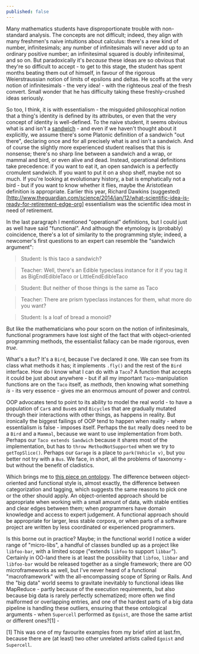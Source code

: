 ```yaml
---
published: false
---
```


Many mathematics students have disproportionate trouble with non-standard analysis. The concepts are not difficult; indeed, they align with many freshmen's naive intuitions about calculus: there's a new kind of number, infinitesimals; any number of infinitesimals will never add up to an ordinary positive number; an infinitesimal squared is doubly infinitesimal, and so on. But paradoxically it's *because* these ideas are so obvious that they're so difficult to accept - to get to this stage, the student has spent months beating them out of himself, in favour of the rigorous Weierstraussian notion of limits of epsilons and deltas. He scoffs at the very notion of infinitesimals - the very idea! - with the righteous zeal of the fresh convert. Small wonder that he has difficulty taking these freshly-crushed ideas seriously.

So too, I think, it is with essentialism - the misguided philosophical notion that a thing's identity is defined by its attributes, or even that the very concept of identity is well-defined. To the naive student, it seems obvious what is and isn't a [sandwich](https://medium.com/@kmikeym/is-this-a-sandwich-50b1317eb3f5) - and even if we haven't thought about it explicitly, we assume there's some Platonic definition of a sandwich "out there", declaring once and for all precisely what is and isn't a sandwich. And of course the slightly more experienced student realises that this is nonsense; there's no sharp line between a sandwich and a wrap, or mammal and bird, or even alive and dead. Instead, operational definitions take precedence: if you want to eat it, an open sandwich is a perfectly cromulent sandwich. If you want to put it on a shop shelf, maybe not so much. If you're looking at evolutionary history, a bat is emphatically not a bird - but if you want to know whether it flies, maybe the Aristotlean definition is appropriate. Earlier this year, Richard Dawkins (suggested)[http://www.theguardian.com/science/2014/jan/12/what-scientific-idea-is-ready-for-retirement-edge-org] essentialism was the scientific idea most in need of retirement.

In the last paragraph I mentioned "operational" definitions, but I could just as well have said "functional". And although the etymology is (probably) coincidence, there's a lot of similarity to the programming style; indeed, a newcomer's first questions to an expert can resemble the "sandwich argument":

> Student: Is this taco a sandwich?

> Teacher: Well, there's an Edible typeclass instance for it if you tag it as BigEndEdibleTaco or LittleEndEdibleTaco

> Student: But neither of those things is the same as Taco

> Teacher: There are prism typeclass instances for them, what more do you want?

> Student: Is a loaf of bread a monoid?

But like the mathematicians who pour scorn on the notion of infinitesimals, functional programmers have lost sight of the fact that with object-oriented programming methods, the essentialist fallacy can be made rigorous, even *true*.

What's a `Bat`? It's a `Bird`, because I've declared it one. We can see from its class what methods it has; it implements `.fly()` and the rest of the `Bird` interface. How do I know what I can do with a `Taco`? A function that accepts it could be just about anywhere - but if all my important `Taco`-manipulation functions are on the `Taco` itself, as *methods*, then knowing what something *is* - its very essence - gives me an enormous amount of power and control.

OOP advocates tend to point to its ability to model the real world - to have a population of `Car`s and `Bus`es and `Bicycle`s that are gradually mutated through their interactions with other things, as happens in reality. But ironically the biggest failings of OOP tend to happen when reality - where essentialism is false - imposes itself. Perhaps the `Bat` really does need to be a `Bird` and a `Mammal`, because we want to use implementation from both. Perhaps our `Taco extends Sandwich` because it shares most of the implementation, but has to `throw MethodNotSupported` when we try to `getTopSlice()`. Perhaps our `Garage` is a place to `park(Vehicle v)`, but you better not try with a `Bus`. We face, in short, all the problems of taxonomy - but without the benefit of cladistics.

Which brings me to [this piece on ontology](http://www.shirky.com/writings/ontology_overrated.html). The difference between object-oriented and functional style is, almost exactly, the difference between categorization and tagging, which suggests the same reasons to pick one or the other should apply. An object-oriented approach should be appropriate when working with a small amount of data, with stable entities and clear edges between them; when programmers have domain knowledge and access to expert judgement. A functional approach should be appropriate for larger, less stable corpora, or when parts of a software project are written by less coordinated or experienced programmers.

Is this borne out in practice? Maybe; in the functional world I notice a wider range of "micro-libs", a handful of classes bundled up as a project like `libfoo-bar`, with a limited scope ("extends `libfoo` to support `libbar`"). Certainly in OO-land there is at least the possibility that `libfoo`, `libbar` and `libfoo-bar` would be released together as a single framework; there are OO microframeworks as well, but I've never heard of a functional "macroframework" with the all-encompassing scope of Spring or Rails. And the "big data" world seems to gravitate inevitably to functional ideas like MapReduce - partly because of the execution requirements, but also because big data is rarely perfectly schematized; more often we find malformed or overlapping entries, and one of the hardest parts of a big data pipeline is handling these outliers, ensuring that these ontological arguments - when `Supercell` performed as `Egoist`, are those the same artist or different ones?[1] - 



[1] This was one of my favourite examples from my brief stint at last.fm, because there are (at least) two other unrelated artists called `Egoist` and `Supercell`.